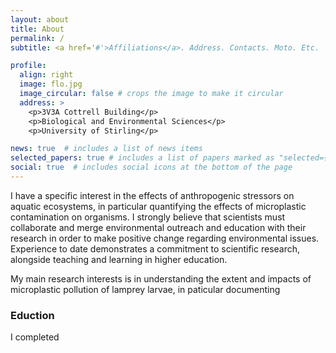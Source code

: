 ```yaml
---
layout: about
title: About
permalink: /
subtitle: <a href='#'>Affiliations</a>. Address. Contacts. Moto. Etc.

profile:
  align: right
  image: flo.jpg
  image_circular: false # crops the image to make it circular
  address: >
    <p>3V3A Cottrell Building</p>
    <p>Biological and Environmental Sciences</p>
    <p>University of Stirling</p>

news: true  # includes a list of news items
selected_papers: true # includes a list of papers marked as "selected={true}"
social: true  # includes social icons at the bottom of the page
---
```


I have a specific interest in the effects of anthropogenic stressors on aquatic ecosystems, in particular quantifying the effects of microplastic contamination on organisms. I strongly believe that scientists must collaborate and merge environmental outreach and education with their research in order to make positive change regarding environmental issues. Experience to date demonstrates a commitment to scientific research, alongside teaching and learning in higher education.

My main research interests is in understanding the extent and impacts of microplastic pollution of lamprey larvae, in paticular documenting 

### Eduction 
<p> I completed 
